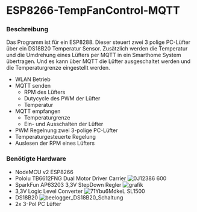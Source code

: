 # ESP8266-TempFanControl-MQTT
 
### Beschreibung
Das Programm ist für ein ESP8288. Dieser steuert zwei 3 polige PC-Lüfter über ein DS18B20 Temperatur Sensor.
Zusätzlich werden die Temperatur und die Umdrehung eines Lüfters per MQTT in ein Smarthome System übertragen.
Und es kann über MQTT die Lüfter ausgeschaltet werden und die Temperaturgrenze eingestellt werden.

- WLAN Betrieb
- MQTT senden
    - RPM des Lüfters
    - Dutycycle des PWM der Lüfter
    - Temperatur
- MQTT empfangen
    - Temperaturgrenze
    - Ein- und Ausschalten der Lüfter
- PWM Regelnung zwei 3-polige PC-Lüfter
- Temperaturgesteuerte Regelung
- Auslesen der RPM eines Lüfters

### Benötigte Hardware
- NodeMCU v2 ESP8266
- Pololu TB6612FNG Dual Motor Driver Carrier
 ![0J12386 600](https://github.com/Raychan87/ESP8266-TempFanControl-MQTT/assets/18511462/e00ae69a-c851-47f4-9960-972b69f98844)
- SparkFun AP63203 3,3V StepDown Regler
  ![grafik](https://github.com/Raychan87/ESP8266-TempFanControl-MQTT/assets/18511462/4370400d-bd46-4e2f-a3be-0dc437de522f)
- 3,3V Logic Level Converter
  ![71Ybu6MdkeL _SL1500_](https://github.com/Raychan87/ESP8266-TempFanControl-MQTT/assets/18511462/70cc2c7d-1335-4782-90f2-6cff17437427)
- DS18B20
 ![beelogger_DS18B20_Schaltung](https://github.com/Raychan87/ESP8266-TempFanControl-MQTT/assets/18511462/067c72ee-9093-459f-b875-c8e6a0d09c78)
- 2x 3-Pol PC Lüfter

 
